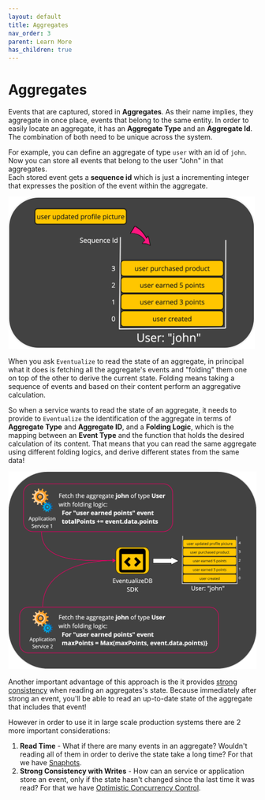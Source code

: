 ```yaml
---
layout: default
title: Aggregates
nav_order: 3
parent: Learn More
has_children: true
---
```


# Aggregates

Events that are captured, stored in **Aggregates**.
As their name implies, they aggregate in once place, events that belong to the same entity.
In order to easily locate an aggregate, it has an **Aggregate Type** and an **Aggregate Id**.
The combination of both need to be unique across the system.

For example, you can define an aggregate of type `user` with an id of `john`.
Now you can store all events that belong to the user "John" in that aggregates.<br>
Each stored event gets a **sequence id** which is just a incrementing integer that expresses the position of the event within the aggregate.

<img src="../images/aggregate-example.png" width="500"/>

When you ask `Eventualize` to read the state of an aggregate, in principal what it does is fetching all the aggregate's events and "folding" them one on top of the other to derive the current state.
Folding means taking a sequence of events and based on their content perform an aggregative calculation.

So when a service wants to read the state of an aggregate, it needs to provide to `Eventualize` the identification of the aggregate in terms of **Aggregate Type** and **Aggregate ID**, and a **Folding Logic**, which is the mapping between an **Event Type** and the function that holds the desired calculation of its content. That means that you can read the same aggregate using different folding logics, and derive different states from the same data!

<img src="../images/aggregate-naive-read-example.png" width="900"/>

Another important advantage of this approach is the it provides [strong consistency](https://en.wikipedia.org/wiki/Strong_consistency) when reading an aggregates's state. Because immediately after strong an event, you'll be able to read an up-to-date state of the aggregate that includes that event!

However in order to use it in large scale production systems there are 2 more important considerations:
1. **Read Time** - What if there are many events in an aggregate? Wouldn't reading all of them in order to derive the state take a long time? For that we have [Snaphots](snapshots).
2. **Strong Consistency with Writes** - How can an service or application store an event, only if the state hasn't changed since tha last time it was read? For that we have [Optimistic Concurrency Control](occ).
